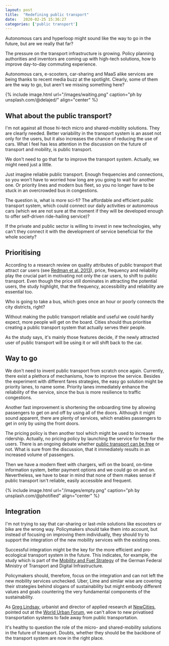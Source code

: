 ```yaml
---
layout: post
title:  "Redefining public transport"
date:   2020-02-25 15:36:27
categories: ['public transport']
---
```

Autonomous cars and hyperloop might sound like the way to go in the future, but are we really that far?

The pressure on the transport infrastructure is growing. Policy planning authorities and inventors are coming up with high-tech solutions, how to improve day-to-day commuting experience.

Autonomous cars, e-scooters, car-sharing and MaaS alike services are being thanks to recent media buzz at the spotlight. Clearly, some of them are the way to go, but aren't we missing something here? 

{% include image.html url="/images/waiting.png" caption="ph by unsplash.com/@delajed/" align="center" %}

## What about the public transport?

I'm not against all those hi-tech micro and shared-mobility solutions. They are clearly needed. Better variability in the transport system is an asset not only for the users, but it also increases the chance of reducing the use of cars. What I feel has less attention in the discussion on the future of transport and mobility, is public transport.

We don't need to go that far to improve the transport system. Actually, we might need just a little.

Just imagine reliable public transport. Enough frequencies and connections, so you won't have to worried how long are you going to wait for another one. Or priority lines and modern bus fleet, so you no longer have to be stuck in an overcrowded bus in congestions.

The question is, what is more sci-fi? The affordable and efficient public transport system, which could connect our daily activities or autonomous cars (which we are not sure at the moment if they will be developed enough to offer self-driven ride-hailing service)?

If the private and public sector is willing to invest in new technologies, why can't they connect it with the development of service beneficial for the whole society?

## Prioritising

According to a research review on quality attributes of public transport that attract car users (see [Redman et al. 2013](https://www.sciencedirect.com/science/article/abs/pii/S0967070X12001692?via%3Dihub)), price, frequency and reliability play the crucial part in motivating not only the car users, to shift to public transport. Even though the price still dominates in attracting the potential users, the study highlight, that the frequency, accessibility and reliability are essential too.

Who is going to take a bus, which goes once an hour or poorly connects the city districts, right?

Without making the public transport reliable and useful we could hardly expect, more people will get on the board. Cities should thus prioritise creating a public transport system that actually serves their people.

As the study says, it's mainly those features decide, if the newly attracted user of public transport will be using it or will shift back to the car.

## Way to go

We don't need to invent public transport from scratch once again. Currently, there exist a plethora of mechanisms, how to improve the service. Besides the experiment with different fares strategies, the easy go solution might be priority lanes, to name some. Priority lanes immediately enhance the reliability of the service, since the bus is more resilience to traffic congestions.

Another fast improvement is shortening the onboarding time by allowing passengers to get on and off by using all of the doors. Although it might sound apparent, there are plenty of services, which enables passengers to get in only by using the front doors.

The pricing policy is then another tool which might be used to increase ridership. Actually, no pricing policy by launching the service for free for the users. There is an ongoing debate whether [public transport can be free](https://www.jacobinmag.com/2018/08/public-transportation-brussels-free-tickets) or not. What is sure from the discussion, that it immediately results in an increased volume of passengers.

Then we have a modern fleet with chargers, wifi on the board, on-time information system, better payment options and we could go on and on. Nevertheless, we have to bear in mind that none of them makes sense if public transport isn't reliable, easily accessible and frequent.


{% include image.html url="/images/empty.png" caption="ph by unsplash.com/@photified" align="center" %}

## Integration

I'm not trying to say that car-sharing or last-mile solutions like escooters or bike are the wrong way. Policymakers should take them into account, but instead of focusing on improving them individually, they should try to support the integration of the new mobility services with the existing ones.

Successful integration might be the key for the more efficient and pro-ecological transport system in the future. This indicates, for example, the study which is part of the [Mobility and Fuel Strategy](https://www.bmvi.de/SharedDocs/EN/Documents/MKS/mfs-strategy-final-en.pdf?__blob=publicationFile) of the German Federal Ministry of Transport and Digital Infrastructure. 

Policymakers should, therefore, focus on the integration and can not left the new mobility services unchecked. Uber, Lime and similar wise are covering their strategies behind slogans of sustainability but might embody different values and goals countering the very fundamental components of the sustainability.

As [Greg Lindsay](http://www.greglindsay.org/), urbanist and director of applied research at [NewCities](https://newcities.org/), pointed out at the [World Urban Forum](https://wuf.unhabitat.org/), we can't allow to new privatised transportation systems to fade away from public transportation.

It's healthy to question the role of the micro- and shared-mobility solutions in the future of transport. Doubts, whether they should be the backbone of the transport system are now in the right place.
